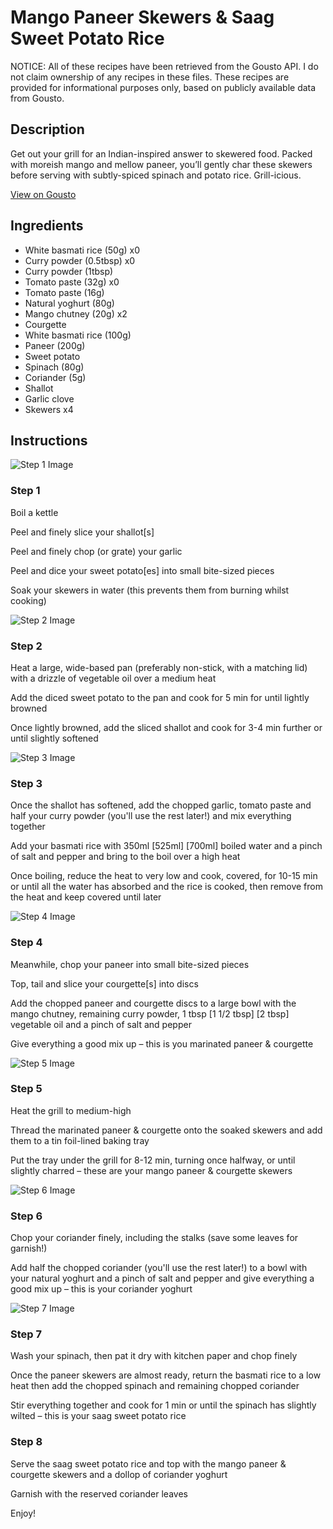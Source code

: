# Mango Paneer Skewers & Saag Sweet Potato Rice

NOTICE: All of these recipes have been retrieved from the Gousto API. I do not claim ownership of any recipes in these files. These recipes are provided for informational purposes only, based on publicly available data from Gousto.

## Description

Get out your grill for an Indian-inspired answer to skewered food. Packed with moreish mango and mellow paneer, you’ll gently char these skewers before serving with subtly-spiced spinach and potato rice. Grill-icious.

[View on Gousto](https://www.gousto.co.uk/recipes/cookbook/mango-paneer-skewers-saag-sweet-potato-rice)

## Ingredients

- White basmati rice (50g) x0
- Curry powder (0.5tbsp) x0
- Curry powder (1tbsp)
- Tomato paste (32g) x0
- Tomato paste (16g)
- Natural yoghurt (80g)
- Mango chutney (20g) x2
- Courgette
- White basmati rice (100g)
- Paneer (200g)
- Sweet potato
- Spinach (80g)
- Coriander (5g)
- Shallot
- Garlic clove
- Skewers x4

## Instructions

![Step 1 Image](https://production-media.gousto.co.uk/cms/recipe-step-image/Step-1-1720444183273-x200.jpg)

### Step 1

Boil a kettle

Peel and finely slice your shallot[s]

Peel and finely chop (or grate) your garlic

Peel and dice your sweet potato[es] into small bite-sized pieces

Soak your skewers in water (this prevents them from burning whilst cooking)

![Step 2 Image](https://production-media.gousto.co.uk/cms/recipe-step-image/Step-2-1720444206807-x200.jpg)

### Step 2

Heat a large, wide-based pan (preferably non-stick, with a matching lid) with a drizzle of vegetable oil over a medium heat

Add the diced sweet potato to the pan and cook for 5 min for until lightly browned

Once lightly browned, add the sliced shallot and cook for 3-4 min further or until slightly softened

![Step 3 Image](https://production-media.gousto.co.uk/cms/recipe-step-image/Step-3-1720444215203-x200.jpg)

### Step 3

Once the shallot has softened, add the chopped garlic, tomato paste and half your curry powder (you'll use the rest later!) and mix everything together

Add your basmati rice with 350ml <span class="text-purple">[525ml]</span> <span class="text-danger">[700ml] </span>boiled water and a pinch of salt and pepper and bring to the boil over a high heat

Once boiling, reduce the heat to very low and cook, covered, for 10-15 min or until all the water has absorbed and the rice is cooked, then remove from the heat and keep covered until later

![Step 4 Image](https://production-media.gousto.co.uk/cms/recipe-step-image/Step-5-14.11.12-1720444515534-x200.jpg)

### Step 4

Meanwhile, chop your paneer into small bite-sized pieces

Top, tail and slice your courgette[s] into discs

Add the chopped paneer and courgette discs to a large bowl with the mango chutney, remaining curry powder, 1 tbsp<span class="text-purple"> [1 1/2 tbsp]</span> <span class="text-danger">[2 tbsp]</span> vegetable oil and a pinch of salt and pepper

Give everything a good mix up – this is you marinated paneer & courgette

![Step 5 Image](https://production-media.gousto.co.uk/cms/recipe-step-image/Step-6-14.11.12-1720444546030-x200.jpg)

### Step 5

Heat the grill to medium-high

Thread the marinated paneer & courgette onto the soaked skewers and add them to a tin foil-lined baking tray

Put the tray under the grill for 8-12 min, turning once halfway, or until slightly charred – these are your mango paneer & courgette skewers

![Step 6 Image](https://production-media.gousto.co.uk/cms/recipe-step-image/step-6-1-1720444550074-x200.jpg)

### Step 6

Chop your coriander finely, including the stalks (save some leaves for garnish!)

Add half the chopped coriander (you'll use the rest later!) to a bowl with your natural yoghurt and a pinch of salt and pepper and give everything a good mix up – this is your coriander yoghurt

![Step 7 Image](https://production-media.gousto.co.uk/cms/recipe-step-image/step-7-14.11.12-1720444565799-x200.jpg)

### Step 7

Wash your spinach, then pat it dry with kitchen paper and chop finely

Once the paneer skewers are almost ready, return the basmati rice to a low heat then add the chopped spinach and remaining chopped coriander

Stir everything together and cook for 1 min or until the spinach has slightly wilted – this is your saag sweet potato rice

### Step 8

Serve the saag sweet potato rice and top with the mango paneer & courgette skewers and a dollop of coriander yoghurt

Garnish with the reserved coriander leaves

Enjoy!

